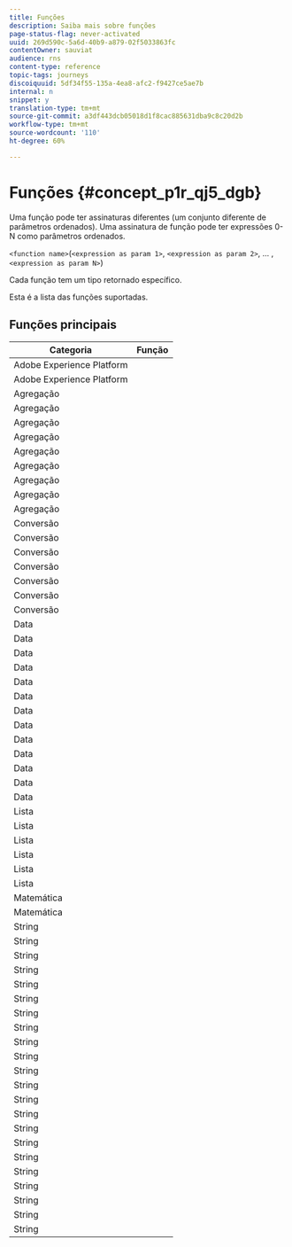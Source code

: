 ```yaml
---
title: Funções
description: Saiba mais sobre funções
page-status-flag: never-activated
uuid: 269d590c-5a6d-40b9-a879-02f5033863fc
contentOwner: sauviat
audience: rns
content-type: reference
topic-tags: journeys
discoiquuid: 5df34f55-135a-4ea8-afc2-f9427ce5ae7b
internal: n
snippet: y
translation-type: tm+mt
source-git-commit: a3df443dcb05018d1f8cac885631dba9c8c20d2b
workflow-type: tm+mt
source-wordcount: '110'
ht-degree: 60%

---
```



# Funções {#concept_p1r_qj5_dgb}

Uma função pode ter assinaturas diferentes (um conjunto diferente de parâmetros ordenados). Uma assinatura de função pode ter expressões 0-N como parâmetros ordenados.

`<function name>`(`<expression as param 1>`, `<expression as param 2>`, ... ,`<expression as param N>`)

Cada função tem um tipo retornado específico.

Esta é a lista das funções suportadas.

## Funções principais

| Categoria | Função |
|-------------|-----------------------|
| Adobe Experience Platform | [](../functions/functiongetbestsendtime.md) |
| Adobe Experience Platform | [](../functions/functioninsegment.md) |
| Agregação | [](../functions/functionavg.md) |
| Agregação | [](../functions/functioncount.md) |
| Agregação | [](../functions/functioncountonlynull.md) |
| Agregação | [](../functions/functioncountwithnull.md) |
| Agregação | [](../functions/functiondistinctcount.md) |
| Agregação | [](../functions/functiondistinctcountwithnull.md) |
| Agregação | [](../functions/functionmax.md) |
| Agregação | [](../functions/functionmin.md) |
| Agregação | [](../functions/functionsum.md) |
| Conversão | [](../functions/functiontobool.md) |
| Conversão | [](../functions/functiontodatetime.md) |
| Conversão | [](../functions/functiontodatetimeonly.md) |
| Conversão | [](../functions/functiontodecimal.md) |
| Conversão | [](../functions/functiontoduration.md) |
| Conversão | [](../functions/functiontointeger.md) |
| Conversão | [](../functions/functiontostring.md) |
| Data | [](../functions/functioncurrenttimeinmillis.md) |
| Data | [](../functions/functioninlastdays.md) |
| Data | [](../functions/functioninlasthours.md) |
| Data | [](../functions/functioninlastmonths.md) |
| Data | [](../functions/functioninlastyears.md) |
| Data | [](../functions/functioninnextdays.md) |
| Data | [](../functions/functioninnexthours.md) |
| Data | [](../functions/functioninnextmonths.md) |
| Data | [](../functions/functioninnextyears.md) |
| Data | [](../functions/functionnow.md) |
| Data | [](../functions/functionnowwithdelta.md) |
| Data | [](../functions/functionsethours.md) |
| Data | [](../functions/functionsetdays.md) |
| Lista | [](../functions/functiondistinct.md) |
| Lista | [](../functions/functiondistinctcount.md) |
| Lista | [](../functions/functionin.md) |
| Lista | [](../functions/functionlistsize.md) |
| Lista | [](../functions/functionserializelist.md) |
| Lista | [](../functions/functionsort.md) |
| Matemática | [](../functions/functionrandom.md) |
| Matemática | [](../functions/functionround.md) |
| String | [](../functions/functionconcat.md) |
| String | [](../functions/functioncontain.md) |
| String | [](../functions/functioncontainwithignorecase.md) |
| String | [](../functions/functionendwith.md) |
| String | [](../functions/functionendwithignorecase.md) |
| String | [](../functions/functionequalignorecase.md) |
| String | [](../functions/functionindexof.md) |
| String | [](../functions/functionisempty.md) |
| String | [](../functions/functionisnotempty.md) |
| String | [](../functions/functionlastindexof.md) |
| String | [](../functions/functionlength.md) |
| String | [](../functions/functionlower.md) |
| String | [](../functions/functionmatchregexp.md) |
| String | [](../functions/functionnotequalignorecase.md) |
| String | [](../functions/functionreplace.md) |
| String | [](../functions/functionreplaceall.md) |
| String | [](../functions/functionstartwith.md) |
| String | [](../functions/functionstartwithignorecase.md) |
| String | [](../functions/functionsubstr.md) |
| String | [](../functions/functiontrim.md) |
| String | [](../functions/functionupper.md) |
| String | [](../functions/functionuuid.md) |